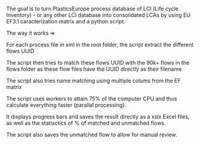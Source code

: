 The goal is to turn PlasticsEurope process database of LCI (Life cycle Inventory) - or any other LCI database into consolidated LCAs by using EU EF3.1 caracterization matrix and a python script.

The way it works =>

For each process file in xml in the root folder, the script extract the different flows UUID

The script then tries to match these flows UUID with the 90k+ flows in the flows folder as these flow files have the UUID directly as their filename

The script also tries name matching using multiple colums from the EF matrix

The script uses workers to attain 75% of the computer CPU and thus calculate everything faster (parallal processing).

It displays progress bars and saves the result directly as a xslx Excel files, as well as the statisctics of % of matched and unmatched flows.

The script also saves the unmatched flow to allow for manual review.
